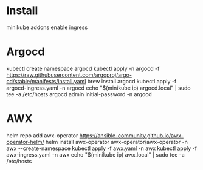 # Install

minikube addons enable ingress

# Argocd
kubectl create namespace argocd
kubectl apply -n argocd -f https://raw.githubusercontent.com/argoproj/argo-cd/stable/manifests/install.yaml
brew install argocd
kubectl apply -f argocd-ingress.yaml -n argocd
echo "$(minikube ip) argocd.local" | sudo tee -a /etc/hosts
argocd admin initial-password -n argocd

# AWX
helm repo add awx-operator https://ansible-community.github.io/awx-operator-helm/
helm install awx-operator awx-operator/awx-operator -n awx --create-namespace
kubectl apply -f awx.yaml -n awx
kubectl apply -f awx-ingress.yaml -n awx
echo "$(minikube ip) awx.local" | sudo tee -a /etc/hosts
